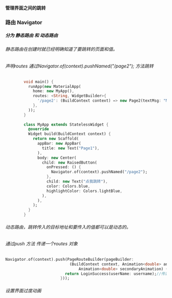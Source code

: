 #### 管理界面之间的跳转

### 路由 Navigator
##### 分为 静态路由 和 动态路由
###### 静态路由在创建时就已经明确知道了要跳转的页面和值。
###### 声明routes 通过Navigator.of(context).pushNamed("/page2"); 方法跳转
```dart
        void main() {
          runApp(new MaterialApp(
            home: new MyApp(),
            routes: <String, WidgetBuilder>{
              '/page2': (BuildContext context) => new Page2(textMsg: "My is Page 2",),//传递的值
            },
          ));
        }
        
        class MyApp extends StatelessWidget {
          @override
          Widget build(BuildContext context) {
            return new Scaffold(
              appBar: new AppBar(
                title: new Text("Page1"),
              ),
              body: new Center(
                child: new RaisedButton(
                  onPressed: () {
                    Navigator.of(context).pushNamed("/page2");
                  },
                  child: new Text("点我跳转"),
                  color: Colors.blue,
                  highlightColor: Colors.lightBlue,
                ),
              ),
            );
          }
        }
```
###### 动态路由，跳转传入的目标地址和要传入的值都可以是动态的。
######  通过push 方法 传递一个routes 对象
```dart
Navigator.of(context).push(PageRouteBuilder(pageBuilder:
                            (BuildContext context, Animation<double> animation,
                                Animation<double> secondaryAnimation) {
                          return LoginSuccess(userName: username);//传递的值username
                        }));
```
###### 设置界面过度动画